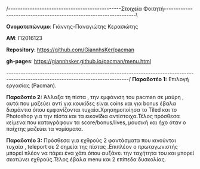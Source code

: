 
/-----------------------------------------------Στοιχεία Φοιτητή------------------------------------------------------------------\

**Ονοματεπώνυμο**: Γιάννης-Παναγιώτης Κερασιώτης 

**ΑΜ**: Π2016123 

**Repository**: https://github.com/GiannhsKer/pacman 

**gh-pages**: https://giannhsker.github.io/pacman/menu.html 

\---------------------------------------------------------------------------------------------------------------------------------/
**Παραδοτέο 1:**
  Επιλογή εργασίας (Pacman).
 
**Παραδοτέο 2:** 
 Άλλαξα τη πίστα , την εμφάνιση του pacman σε μαύρη , αυτά που μαζεύει αντί για κουκίδες είναι coins και για bonus έβαλα διαμάντια 
όπου εμφανίζονται τυχαία.Χρησημοποίησα το Tiled και το Photoshop για την πίστα και τα εικονίδια αντίστοιχα.Τέλος πρόσθεσα κείμενα
που καταγράφουν τα score/bonus/lives, μουσική και ήχο όταν ο παίχτης μαζεύει τα νομίσματα. 
 
**Παραδοτέο 3:** 
 Πρόσθεσα για εχθρούς 2 φαντάσματα που κινούνται τυχαία , teleport σε 2 σημεία της πίστας .Επιπλέον ο πρωταγωνιστής μπορεί πλέον να 
πάρει ένα χάπι όπου αυξάνει την ταχήτητα του και μπορεί σκοτώνει εχθρούς.Τέλος έβαλα menu και 2 επίπεδα δυσκολίας.
